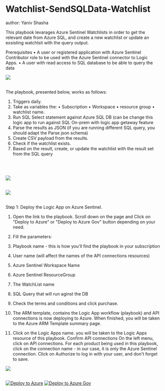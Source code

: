 # Watchlist-SendSQLData-Watchlist
author: Yaniv Shasha

This playbook levarages Azure Sentinel Watchlists in order to get the relevant date from Azure SQL, and create a new watchlist or update an exsisting watchlsit with the query output.


Prerequisites
•	A user or registered application with Azure Sentinel Contributor role to be used with the Azure Sentinel connector to Logic Apps.
•	A user with read access to SQL database to be able to query the data




<img src="https://github.com/Azure/Azure-Sentinel/blob/master/Playbooks/Watchlist-SendSQLData-Watchlist/images/higlevel.PNG"/><br><br>


The playbook, presented below, works as follows:
1.	Triggers daily.
2.	Take as variables the:
•	Subscription
•	Workspace
•	resource group
•	watchlist name.
3.	Run SQL Select statement against Azure SQL DB (can be change this logic app to run against SQL On-prem with logic app getaway feature
4.	Parse the results as JSON (if you are running different SQL query, you should adapt the Parse json schema)
5.	Create CSV payload from the results.
6.	Check if the watchlist exists.
7.	Based on the result, create, or update the watchlist with the result set from the SQL query

<br><br>

<img src="https://github.com/Azure/Azure-Sentinel/blob/master/Playbooks/Watchlist-SendSQLData-Watchlist/images/pic01-withnumberes.PNG"/><br><br>

<img src="https://github.com/Azure/Azure-Sentinel/blob/master/Playbooks/Watchlist-SendSQLData-Watchlist/images/pic2_with_numberes.PNG"/><br><br>


Step 1: Deploy the Logic App on Azure Sentinel.

1.	Open the link to the playbook.  Scroll down on the page and Click on “Deploy to Azure” or "Deploy to Azure Gov" button depending on your need.
2.	Fill the parameters:


1.	Playbook name - this is how you'll find the playbook in your subscription
2.	User name (will affect the names of the API connections resources)
3.	Azure Sentinel Workspace Name
4.	Azure Sentinel ResourceGroup
5.	The WatchList name
6.	SQL Query that will run aginst the DB
7.	Check the terms and conditions and click purchase.
8.	The ARM template, contains the Logic App workflow (playbook) and API connections is now deploying to Azure. When finished, you will be taken to the Azure ARM Template summary page.
9.	Click on the Logic Apps name. you will be taken to the Logic Apps resource of this playbook.
Confirm API connections
On the left menu, click on API connections.
For each product being used in this playbook, click on the connection name - in our case, it is only the Azure Sentinel connection.
Click on Authorize to log in with your user, and don't forget to save.

<img src="https://github.com/Azure/Azure-Sentinel/blob/master/Playbooks/Watchlist-SendSQLData-Watchlist/images/deploy.PNG"/><br><br>

[![Deploy to Azure](https://aka.ms/deploytoazurebutton)](https://portal.azure.com/#create/Microsoft.Template/uri/https%3A%2F%2Fraw.githubusercontent.com%2FAzure%2FAzure-Sentinel%2Fmaster%2FPlaybooks%2FWatchlist-SendSQLData-Watchlist%2Fazuredeploy.json)
[![Deploy to Azure Gov](https://aka.ms/deploytoazuregovbutton)](https://portal.azure.us/#create/Microsoft.Template/uri/https%3A%2F%2Fraw.githubusercontent.com%2FAzure%2FAzure-Sentinel%2Fmaster%2FPlaybooks%2FWatchlist-SendSQLData-Watchlist%2Fazuredeploy.json)
